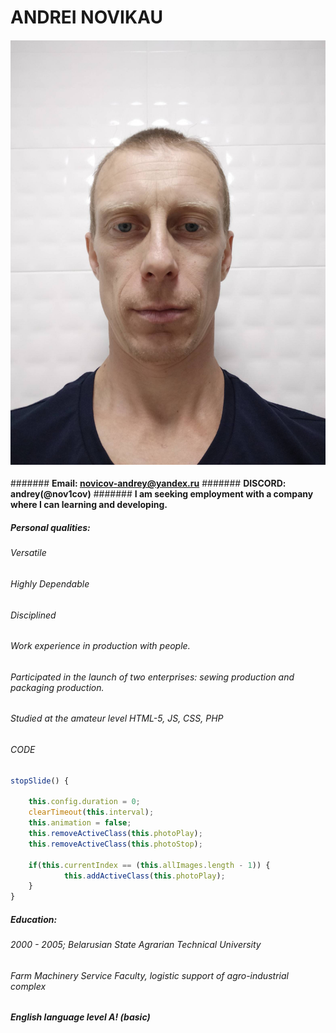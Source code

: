 # ANDREI NOVIKAU 
#### ![](images/CV%20Photo.jpg)
####### **Email: novicov-andrey@yandex.ru**
####### **DISCORD: andrey(@nov1cov)**
####### **I am seeking employment with a company where I can learning and developing.**
##### Personal qualities:
###### *Versatile*
###### *Highly Dependable*
###### *Disciplined*

###### *Work experience in production with people.*
###### *Participated in the launch of two enterprises: sewing production and packaging production.*
###### *Studied at the amateur level HTML-5, JS, CSS, PHP*
###### CODE
```javascript
stopSlide() { 

    this.config.duration = 0;
    clearTimeout(this.interval);
    this.animation = false;
    this.removeActiveClass(this.photoPlay);
    this.removeActiveClass(this.photoStop);        

    if(this.currentIndex == (this.allImages.length - 1)) {            
            this.addActiveClass(this.photoPlay);
    }            
}
```

##### Education:
###### *2000 - 2005;  Belarusian State Agrarian Technical University*
###### *Farm Machinery Service Faculty,  logistic support of agro-industrial complex*

##### English language level A! (basic)